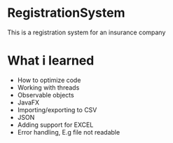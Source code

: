 # RegistrationSystem
This is a registration system for an insurance company
# What i learned
- How to optimize code
- Working with threads
- Observable objects
- JavaFX
- Importing/exporting to CSV
- JSON
- Adding support for EXCEL
- Error handling, E.g file not readable
